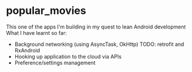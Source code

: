 # popular_movies
This one of the apps I'm building in my quest to lean Android development
What I have learnt so far:
+ Background networking (using AsyncTask, OkHttp) TODO: retrofit and RxAndroid
+ Hooking up application to the cloud via APIs
+ Preference/settings management
